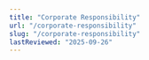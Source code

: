 ```yaml
---
title: "Corporate Responsibility"
url: "/corporate-responsibility"
slug: "/corporate-responsibility"
lastReviewed: "2025-09-26"
---
```

